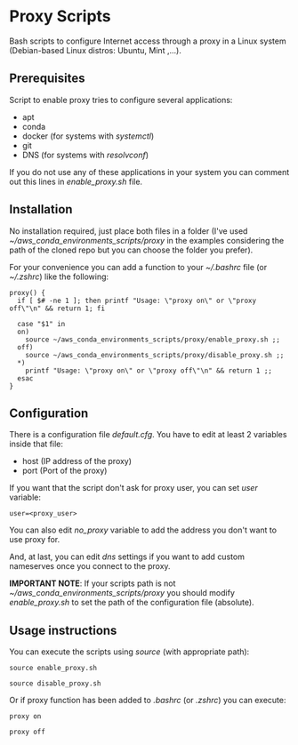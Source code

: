 # Proxy Scripts

Bash scripts to configure Internet access through a proxy in a Linux system (Debian-based Linux distros: Ubuntu, Mint ,...).

## Prerequisites

Script to enable proxy tries to configure several applications:
  - apt
  - conda
  - docker (for systems with *systemctl*)
  - git
  - DNS (for systems with *resolvconf*)
 
If you do not use any of these applications in your system you can comment out this lines in *enable_proxy.sh* file.

## Installation

No installation required, just place both files in a folder (I've used *~/aws_conda_environments_scripts/proxy* 
in the examples considering the path of the cloned repo but you can choose the folder you prefer).

For your convenience you can add a function to your *~/.bashrc* file (or *~/.zshrc*) like the following:

```code
proxy() {
  if [ $# -ne 1 ]; then printf "Usage: \"proxy on\" or \"proxy off\"\n" && return 1; fi

  case "$1" in
  on)
    source ~/aws_conda_environments_scripts/proxy/enable_proxy.sh ;;
  off)
    source ~/aws_conda_environments_scripts/proxy/disable_proxy.sh ;;
  *)
    printf "Usage: \"proxy on\" or \"proxy off\"\n" && return 1 ;;
  esac
}
```

## Configuration

There is a configuration file *default.cfg*. You have to edit at least 2 variables inside that file:
  - host (IP address of the proxy)
  - port (Port of the proxy)

If you want that the script don't ask for proxy user, you can set *user* variable:
```code
user=<proxy_user>
```

You can also edit *no_proxy* variable to add the address you don't want to use proxy for.

And, at last, you can edit *dns* settings if you want to add custom nameserves once you connect to the proxy.

**IMPORTANT NOTE**: If your scripts path is not *~/aws_conda_environments_scripts/proxy* you should modify
*enable_proxy.sh* to set the path of the configuration file (absolute).

## Usage instructions

You can execute the scripts using *source* (with appropriate path):
```code
source enable_proxy.sh
```
```code
source disable_proxy.sh
```

Or if proxy function has been added to *.bashrc* (or *.zshrc*) you can execute:
```code
proxy on
```
```code
proxy off
```
